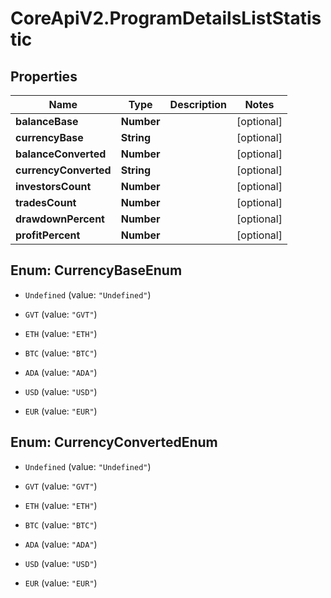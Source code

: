 # CoreApiV2.ProgramDetailsListStatistic

## Properties
Name | Type | Description | Notes
------------ | ------------- | ------------- | -------------
**balanceBase** | **Number** |  | [optional] 
**currencyBase** | **String** |  | [optional] 
**balanceConverted** | **Number** |  | [optional] 
**currencyConverted** | **String** |  | [optional] 
**investorsCount** | **Number** |  | [optional] 
**tradesCount** | **Number** |  | [optional] 
**drawdownPercent** | **Number** |  | [optional] 
**profitPercent** | **Number** |  | [optional] 


<a name="CurrencyBaseEnum"></a>
## Enum: CurrencyBaseEnum


* `Undefined` (value: `"Undefined"`)

* `GVT` (value: `"GVT"`)

* `ETH` (value: `"ETH"`)

* `BTC` (value: `"BTC"`)

* `ADA` (value: `"ADA"`)

* `USD` (value: `"USD"`)

* `EUR` (value: `"EUR"`)




<a name="CurrencyConvertedEnum"></a>
## Enum: CurrencyConvertedEnum


* `Undefined` (value: `"Undefined"`)

* `GVT` (value: `"GVT"`)

* `ETH` (value: `"ETH"`)

* `BTC` (value: `"BTC"`)

* `ADA` (value: `"ADA"`)

* `USD` (value: `"USD"`)

* `EUR` (value: `"EUR"`)




